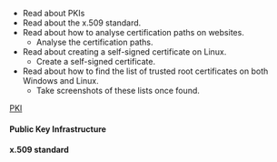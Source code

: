 * Read about PKIs
* Read about the x.509 standard.
* Read about how to analyse certification paths on websites.
	* Analyse the certification paths.
* Read about creating a self-signed certificate on Linux.
	* Create a self-signed certificate.
* Read about how to find the list of trusted root certificates on both Windows and Linux.
	* Take screenshots of these lists once found.

[PKI](https://www.ssh.com/academy/pki)  



#### Public Key Infrastructure

#### x.509 standard

